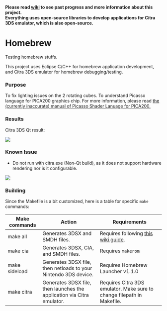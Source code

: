 **Please read [wiki](https://github.com/tommai78101/homebrew/wiki) to see past progress and more information about this project.**   
**Everything uses open-source libraries to develop applications for Citra 3DS emulator, which is also open-source.**   

# Homebrew

Testing homebrew stuffs.

This project uses Eclipse C/C++ for homebrew application development, and Citra 3DS emulator for homebrew debugging/testing.

### Purpose

To fix lighting issues on the 2 rotating cubes. To understand Picasso language for PICA200 graphics chip. For more information, please read [the (currently inaccurate) manual of Picasso Shader Lanuage for PICA200.](https://github.com/fincs/picasso/blob/master/Manual.md)

### Results

Citra 3DS Qt result:

![](http://i.imgur.com/UhcYGbu.png)

### Known Issue

* Do not run with citra.exe (Non-Qt build), as it does not support hardware rendering nor is it configurable.

![](http://i.imgur.com/fIGscMk.png)

### Building

Since the Makefile is a bit customized, here is a table for specific `make` commands:

|Make commands|Action|Requirements|
|---|---|---|
|make all|Generates 3DSX and SMDH files.|Requires following [this wiki guide](https://github.com/wedr2/Guide/wiki/Setting-up-3DS-Homebrew-development-environment-using-Eclipse-CDT-for-C-and-CPP).|
|make cia|Generates 3DSX, CIA, and SMDH files.|Requires `makerom`|
|make sideload|Generates 3DSX file, then netloads to your Nintendo 3DS device.|Requires Homebrew Launcher v1.1.0|
|make citra|Generates 3DSX file, then launches the application via Citra emulator.|Requires Citra 3DS emulator. Make sure to change filepath in Makefile.|

